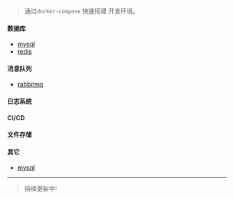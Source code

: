 
> 通过`docker-compose` 快速搭建 开发环境。

#### 数据库

- [mysql](./Linux/mysql)
- [redis](./Linux/redis)

#### 消息队列

 - [rabbitmq](./Linux/rabbitmq)

#### 日志系统

#### CI/CD

#### 文件存储

#### 其它

- [mysql](./Linux/nginx)


---


> 持续更新中!
